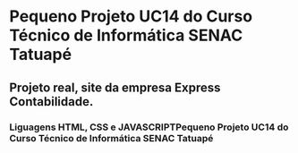 # Pequeno Projeto UC14 do Curso Técnico de Informática SENAC Tatuapé
## Projeto real, site da empresa Express Contabilidade.
### Liguagens HTML, CSS e JAVASCRIPTPequeno Projeto UC14 do Curso Técnico de Informática SENAC Tatuapé
